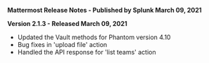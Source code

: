 **Mattermost Release Notes - Published by Splunk March 09, 2021**


**Version 2.1.3 - Released March 09, 2021**

* Updated the Vault methods for Phantom version 4.10
* Bug fixes in 'upload file' action
* Handled the API response for 'list teams' action
